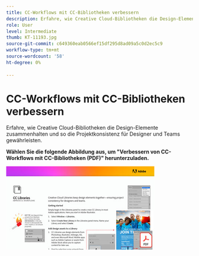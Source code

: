 ```yaml
---
title: CC-Workflows mit CC-Bibliotheken verbessern
description: Erfahre, wie Creative Cloud-Bibliotheken die Design-Elemente zusammenhalten und so die Projektkonsistenz für Designer und Teams gewährleisten.
role: User
level: Intermediate
thumb: KT-11193.jpg
source-git-commit: c649360eab0566ef15df295d8ad09a5c0d2ec5c9
workflow-type: tm+mt
source-wordcount: '58'
ht-degree: 0%

---
```


# CC-Workflows mit CC-Bibliotheken verbessern

Erfahre, wie Creative Cloud-Bibliotheken die Design-Elemente zusammenhalten und so die Projektkonsistenz für Designer und Teams gewährleisten.

**Wählen Sie die folgende Abbildung aus, um &quot;Verbessern von CC-Workflows mit CC-Bibliotheken (PDF)&quot; herunterzuladen.**

[![Tutorialbild zu Acrobat](assets/Improveccworkflowswithcclibraries_400.jpg)](assets/ImproveCCWorkflowsCCLibraries.pdf)
